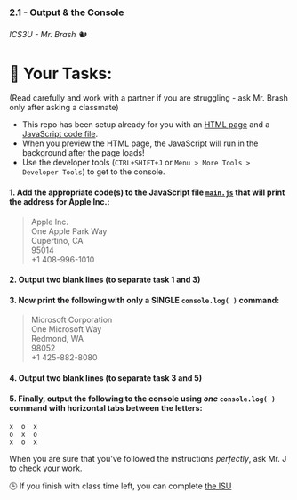 ### 2.1 - Output & the Console
###### ICS3U - Mr. Brash 🐿️

# 📝 Your Tasks:
(Read carefully and work with a partner if you are struggling - ask Mr. Brash only after asking a classmate)

- This repo has been setup already for you with an [HTML page](./index.html) and a [JavaScript code file](./main.js).
- When you preview the HTML page, the JavaScript will run in the background after the page loads!
- Use the developer tools (`CTRL+SHIFT+J` or `Menu > More Tools > Developer Tools`) to get to the console.

#### 1. Add the appropriate code(s) to the JavaScript file [`main.js`](./main.js) that will print the address for Apple Inc.:

>Apple Inc.<br>One Apple Park Way<br>Cupertino, CA<br>95014<br>+1 408-996-1010

#### 2. Output two blank lines (to separate task 1 and 3)

#### 3. Now print the following with only a SINGLE `console.log( )` command:

>Microsoft Corporation<br>One Microsoft Way<br>Redmond, WA<br>98052<br>+1 425-882-8080

#### 4. Output two blank lines (to separate task 3 and 5)

#### 5. Finally, output the following to the console using _one_ `console.log( )` command with horizontal tabs between the letters:

```
x  o  x
o  x  o
x  o  x
```

When you are sure that you've followed the instructions _perfectly_, ask Mr. J to check your work.

🕒 If you finish with class time left, you can complete [the ISU](https://classroom.google.com)
